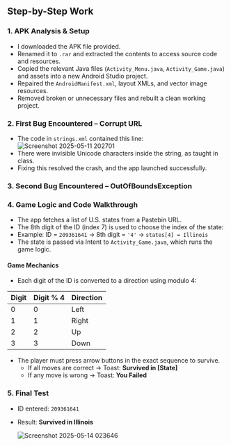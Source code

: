 ## Step-by-Step Work

### 1. APK Analysis & Setup
  * I downloaded the APK file provided.
  * Renamed it to `.rar` and extracted the contents to access source code and resources.
  * Copied the relevant Java files (`Activity_Menu.java`, `Activity_Game.java`) and assets into a new Android Studio project.
  * Repaired the `AndroidManifest.xml`, layout XMLs, and vector image resources.
  * Removed broken or unnecessary files and rebuilt a clean working project.

### 2. First Bug Encountered – Corrupt URL
   * The code in `strings.xml` contained this line:  
    ![Screenshot 2025-05-11 202701](https://github.com/user-attachments/assets/96230ca9-adf2-434d-8ef1-7ff06e4de3f9)
   * There were invisible Unicode characters inside the string, as taught in class.
   * Fixing this resolved the crash, and the app launched successfully.


### 3. Second Bug Encountered – OutOfBoundsException

### 4. Game Logic and Code Walkthrough

  * The app fetches a list of U.S. states from a Pastebin URL.
  * The 8th digit of the ID (index 7) is used to choose the index of the state:
  * Example: ID = `209361641` → 8th digit = `'4'` → `states[4] = Illinois`
  * The state is passed via Intent to `Activity_Game.java`, which runs the game logic.

#### Game Mechanics
  * Each digit of the ID is converted to a direction using modulo 4:

| Digit | Digit % 4 | Direction |
|-------|------------|-----------|
| 0     | 0          | Left      |
| 1     | 1          | Right     |
| 2     | 2          | Up        |
| 3     | 3          | Down      |

  * The player must press arrow buttons in the exact sequence to survive.
    * If all moves are correct → Toast: **Survived in [State]**
    * If any move is wrong → Toast: **You Failed**

### 5. Final Test
* ID entered: `209361641`
* Result: **Survived in Illinois**


   ![Screenshot 2025-05-14 023646](https://github.com/user-attachments/assets/494af995-d0f1-411e-ae7c-2cb5e4e55f82)





